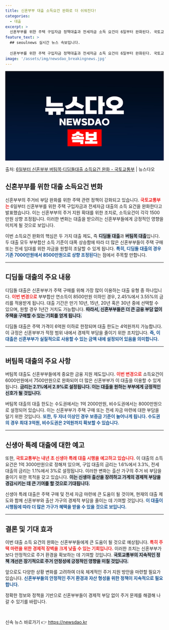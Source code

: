 ```yaml
---
title: 신혼부부 대출 소득요건 완화로 더 쉬워진다!
categories:
  - 대출
excerpt: >
  신혼부부를 위한 주택 구입자금 정책대출과 전세자금 소득 요건이 6일부터 완화된다. 국토교통부는 신혼부부의 주…
feature_text: >
  ## seoulnews 실시간 뉴스 속보입니다.

  신혼부부를 위한 주택 구입자금 정책대출과 전세자금 소득 요건이 6일부터 완화된다. 국토교통부는 신혼부부의 주…
image: '/assets/img/newsdao_breakingnews.jpg'
---
```


![뉴스다오 속보](/assets/img/newsdao_breakingnews.jpg)

<p>출처: <a href="https://newsdao.kr/2076" rel="dofollow">6일부터 신혼부부 버팀목·디딤돌대출 소득요건 완화 - 국토교통부</a> | 뉴스다오</p>

<h2 data-ke-size="size26">신혼부부를 위한 대출 소득요건 변화</h2>

<p data-ke-size="size16">신혼부부의 주거비 부담 완화를 위한 주택 관련 정책이 강화되고 있습니다. <b><span style="color: #ee2323;">국토교통부는</span></b> 6일부터 신혼부부를 위한 주택 구입자금과 전세자금 대출의 소득 요건을 완화한다고 발표했습니다. 이는 신혼부부의 주거 지원 확대를 위한 조치로, 소득요건이 각각 1500만원 상향 조정됩니다. 이러한 변화는 대출을 받으려는 신혼부부들에게 긍정적인 영향을 미치게 될 것으로 보입니다.</p>

<p data-ke-size="size16">이번 소득요건 완화의 핵심은 두 가지 대출 제도, 즉 <b><span style="background-color: #21538527;">디딤돌 대출</span></b>과 <b><span style="background-color: #21538527;">버팀목 대출</span></b>입니다. 두 대출 모두 부부합산 소득 기준이 대폭 상승함에 따라 더 많은 신혼부부들이 주택 구매 또는 전세 임대를 위한 자금을 원할히 조달할 수 있게 됩니다. <b><span style="color: #1a5490;">특히, 디딤돌 대출의 경우 기존 7000만원에서 8500만원으로 상향 조정된다</span></b>는 점에서 주목할 만합니다.</p>

<hr>

<h2 data-ke-size="size26">디딤돌 대출의 주요 내용</h2>

<p data-ke-size="size16">디딤돌 대출은 신혼부부가 주택 구매를 위해 가장 많이 이용하는 대출 유형 중 하나입니다. <b><span style="color: #ee2323;">이번 변경으로</span></b> 부부합산 연소득이 8500만원 이하인 경우, 2.45%에서 3.55%의 금리를 적용받게 됩니다. 대출 기간은 만기 10년, 15년, 20년 혹은 30년 중에 선택할 수 있으며, 원할 경우 1년간 거치도 가능합니다. <b><span style="background-color: #21538527;">따라서, 신혼부부들은 더 큰 금융 부담 없이 주택을 구매할 수 있는 기회를 얻게 됩니다.</span></b></p>

<p data-ke-size="size16">디딤돌 대출은 주택 가격이 6억원 이하로 한정되며 대출 한도는 4억원까지 가능합니다. 이 규정은 신혼부부가 적정 범위 내에서 경제적 부담을 줄이기 위한 조치입니다. <b><span style="color: #1a5490;">즉, 이 대출은 신혼부부가 실질적으로 사용할 수 있는 금액 내에 설정되어 있음을 의미합니다.</span></b></p>

<hr>

<h2 data-ke-size="size26">버팀목 대출의 주요 사항</h2>

<p data-ke-size="size16">버팀목 대출도 신혼부부들에게 중요한 금융 지원 제도입니다. <b><span style="color: #ee2323;">이번 변경으로</span></b> 소득요건이 6000만원에서 7500만원으로 완화되어 더 많은 신혼부부가 이 대출을 이용할 수 있게 됩니다. <b><span style="background-color: #21538527;">금리는 2.1%에서 2.9%로 설정됩니다. 이는 대출을 원하는 부부에게 긍정적인 신호가 될 것입니다.</span></b></p>

<p data-ke-size="size16">버팀목 대출의 대출 한도는 수도권에서는 1억 2000만원, 비수도권에서는 8000만원으로 설정되어 있습니다. 이는 신혼부부가 주택 구매 또는 전세 자금 마련에 대한 부담을 덜기 위한 것입니다. <b><span style="color: #1a5490;">또한, 두 자녀 이상인 경우 보증금 기준이 늘어나게 됩니다. 수도권의 경우 최대 3억원, 비수도권은 2억원까지 확보할 수 있습니다.</span></b></p>

<hr>

<h2 data-ke-size="size26">신생아 특례 대출에 대한 예고</h2>

<p data-ke-size="size16">또한, <b><span style="color: #ee2323;">국토교통부는 내년 초 신생아 특례 대출 시행을 예고하고 있습니다.</span></b> 이 대출의 소득 요건은 1억 3000만원으로 정해져 있으며, 구입 대출의 금리는 1.6%에서 3.3%, 전세 대출의 금리는 1.1%에서 3%로 설정됩니다. 이러한 변화는 출산 가구의 주거 비 부담을 줄이기 위한 목적을 갖고 있습니다. <b><span style="background-color: #21538527;">이는 신생아 출산을 장려하고 가계의 경제적 부담을 경감시키는 데 큰 기여를 할 것으로 기대됩니다.</span></b></p>

<p data-ke-size="size16">신생아 특례 대출은 주택 구매 및 전세 자금 마련에 큰 도움이 될 것이며, 현재의 대출 제도와 함께 신혼부부와 출산 가구의 경제적 부담을 줄이는 데 기여할 것입니다. <b><span style="color: #1a5490;">이 대출이 시행됨에 따라 더 많은 가구가 혜택을 받을 수 있을 것으로 보입니다.</span></b></p>

<hr>

<h2 data-ke-size="size26">결론 및 기대 효과</h2>

<p data-ke-size="size16">이번 대출 소득 요건의 완화는 신혼부부들에게 큰 도움이 될 것으로 예상됩니다. <b><span style="color: #ee2323;">특히 주택 마련을 위한 경제적 장벽을 크게 낮출 수 있는 기회입니다.</span></b> 이러한 조치는 신혼부부가 보다 안정적으로 주거 환경을 확보하는 데 기여할 것입니다. <b><span style="background-color: #21538527;">국토교통부의 지속적인 정책 개선은 장기적으로 주거 안정성에 긍정적인 영향을 미칠 것입니다.</span></b></p>

<p data-ke-size="size16">앞으로도 다양한 상황 변화를 고려하여 더욱 체계적인 주거 지원 방안을 마련할 필요가 있습니다. <b><span style="color: #1a5490;">신혼부부들의 안정적인 주거 환경과 자산 형성을 위한 정책이 지속적으로 필요합니다.</span></b></p>

<p data-ke-size="size16">정확한 정보와 정책을 기반으로 신혼부부들이 경제적 부담 없이 주거 문제를 해결해 나갈 수 있기를 바랍니다.</p> 

<p data-ke-size="size16">&nbsp;</p> 

신속 뉴스 바로가기 👉 <a href="https://newsdao.kr" rel="dofollow">https://newsdao.kr</a>


